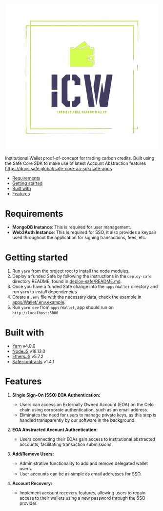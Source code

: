 <div align="center">
  <img src="icw-logo.png" />
</div>

Institutional Wallet proof-of-concept for trading carbon credits. Built using the Safe Core SDK to make use of latest Account Abstraction features https://docs.safe.global/safe-core-aa-sdk/safe-apps.

- [Requirements](#requirements)
- [Getting started](#getting-started)
- [Built with](#built-with)
- [Features](#features)

# Requirements

- **MongoDB Instance**: This is required for user management.
- **Web3Auth Instance**: This is required for SSO, it also provides a keypair used throughout the application for signing transactions, fees, etc.

# Getting started

1. Run `yarn` from the project root to install the node modules.
2. Deploy a funded Safe by following the instructions in the `deploy-safe` directory README, found in [deploy-safe/README.md](deploy-safe/README.md).
3. Once you have a funded Safe change into the `apps/Wallet` directory and run `yarn` to install dependencies.
4. Create a `.env` file with the necessary data, check the example in [apps/Wallet/.env.example](apps/Wallet/.env.example).
5. Run `yarn dev` from `apps/Wallet`, app should run on `http://localhost:3000`

# Built with

- [Yarn](https://yarnpkg.com/) v4.0.0
- [NodeJS](https://nodejs.org/) v18.13.0
- [EthersJS](https://ethers.org/) v5.7.2
- [Safe-contracts](https://github.com/safe-global/safe-contracts/) v1.4.1

# Features

1. **Single Sign-On (SSO) EOA Authentication:**

   - Users can access an Externally Owned Account (EOA) on the Celo chain using corporate authentication, such as an email address.
   - Eliminates the need for users to manage private keys, as this step is handled transparently by our software in the background.

2. **EOA Abstracted Account Authentication:**

   - Users connecting their EOAs gain access to institutional abstracted accounts, facilitating transaction submissions.

3. **Add/Remove Users:**

   - Administrative functionality to add and remove delegated wallet users.
   - User accounts can be as simple as email addresses for SSO.

4. **Account Recovery:**
   - Implement account recovery features, allowing users to regain access to their wallets using a new password through the SSO provider.
